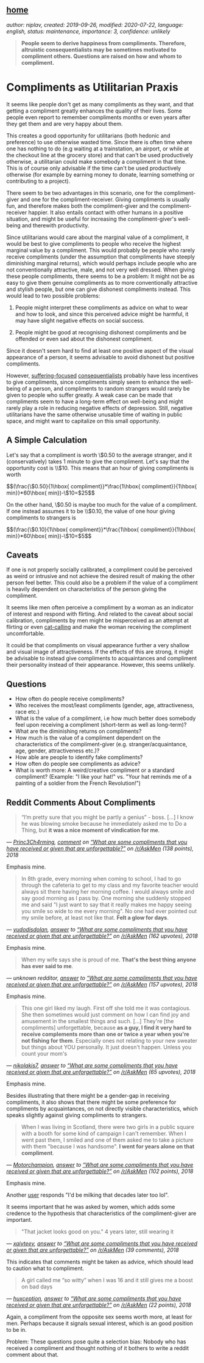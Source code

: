[home](./index.md)
------------------

*author: niplav, created: 2019-09-26, modified: 2020-07-22, language: english, status: maintenance, importance: 3, confidence: unlikely*

> __People seem to derive happiness from compliments. Therefore,
> altruistic consequentialists may be sometimes motivated to compliment
> others. Questions are raised on how and whom to compliment.__

Compliments as Utilitarian Praxis
=================================

<!--TODO: give compliments based on importance, tractability,
neglectedness: People who are need compliments, people who have something
they can be complimented about, and people who are rarely complimented.-->

It seems like <!--TODO: source here, perhaps a link to reddit of people
complaining about not getting enough compliments--> people don't get
as many compliments as they want, and that getting a compliment greatly
enhances the quality of their lives. <!--TODO: Again, link to a reddit
thread of people talking about how they remember compliments from years
ago.--> Some people even report to remember compliments months or even
years after they get them and are very happy about them.

This creates a good opportunity for utilitarians (both hedonic and
preference) to use otherwise wasted time. Since there is often time
where one has nothing to do (e.g waiting at a trainstation, an airport,
or while at the checkout line at the grocery store) and that can't
be used productively otherwise, a utilitarian could make somebody a
compliment in that time. This is of course only advisable if the time
can't be used productively otherwise (for example by earning money to
donate, learning something or contributing to a project).

There seem to be two advantages in this scenario, one for the
compliment-giver and one for the compliment-receiver. Giving compliments
is usually fun, and therefore makes both the compliment-giver and
the compliment-receiver happier. It also entails contact with other
humans in a positive situation, and might be useful for increasing the
compliment-giver's well-being and therewith productivity.

Since utilitarians would care about the marginal value of a compliment,
it would be best to give compliments to people who receive the highest
marginal value by a compliment. This would probably be people who rarely
receive compliments (under the assumption that compliments have steeply
diminishing marginal returns), which would perhaps include people who
are not conventionally attractive, male, and not very well dressed.
When giving these people compliments, there seems to be a problem:
It might not be as easy to give them genuine compliments as to more
conventionally attractive and stylish people, but one can give dishonest
compliments instead. This would lead to two possible problems:

1. People might interpret these compliments as advice on what to wear
and how to look, and since this perceived advice might be harmful, it
may have slight negative effects on social success.

2. People might be good at recognising dishonest compliments and
be offended or even sad about the dishonest compliment.

Since it doesn't seem hard to find at least one positive aspect of the
visual appearance of a person, it seems advisable to avoid dishonest
but positive compliments.

However,
[suffering-focused](https://foundational-research.org/the-case-for-suffering-focused-ethics/)
[consequentialists](https://plato.stanford.edu/entries/consequentialism/)
probably have less incentives to give compliments, since compliments
simply seem to enhance the well-being of a person, and compliments to
random strangers would rarely be given to people who suffer greatly. A
weak case can be made that compliments seem to have a long-term effect
on well-being and might rarely play a role in reducing negative effects
of depression. Still, negative utilitarians have the same otherwise
unusable time of waiting in public space, and might want to capitalize
on this small opportunity.

A Simple Calculation
--------------------

Let's say that a compliment is worth \\$0.50 to the average stranger,
and it (conservatively) takes 1 minute to give the compliment. Let's
say that the opportunity cost is \\$10. This means that an hour of giving
compliments is worth

<div>
	$$(\frac{\$0.50}{1\hbox{ compliment}}*\frac{1\hbox{ compliment}}{1\hbox{ min}}*60\hbox{ min})-\$10=$25$$
</div>

On the other hand, \\$0.50 is maybe too much for the value of a compliment.
If one instead assumes it to be \\$0.10, the value of one hour giving
compliments to strangers is

<div>
	$$(\frac{\$0.10}{1\hbox{ compliment}}*\frac{1\hbox{ compliment}}{1\hbox{ min}}*60\hbox{ min})-\$10=$5$$
</div>

Caveats
-------

If one is not properly socially calibrated, a compliment could be
perceived as weird or intrusive and not achieve the desired result of
making the other person feel better. This could also be a problem if
the value of a compliment is heavily dependent on characteristics of
the person giving the compliment.

It seems like men often perceive a compliment
by a woman as an indicator of interest <!-- TODO: read
/usr/local/doc/unread/blackpill/the_misperception_of_sexual_interest_perilloux_et_al_2012.pdf
and quote it--> and respond with flirting. And related
to the caveat about social calibration, compliments by
men might be misperceived as an attempt at flirting or even
[cat-calling](https://en.wikipedia.org/wiki/Street_harassment) and make
the woman receiving the compliment uncomfortable.

It could be that compliments on visual appearance further a very shallow
and visual image of attractiveness. If the effects of this are strong,
it might be advisable to instead give compliments to acquaintances and
compliment their personality instead of their appearance. However, this
seems unlikely.

Questions
---------

* How often do people receive compliments?
* Who receives the most/least compliments (gender, age, attractiveness, race etc.)
* What is the value of a compliment, i.e how much better does somebody feel upon receiving a compliment (short-term as well as long-term)?
* What are the diminishing returns on compliments?
* How much is the value of a compliment dependent on the characteristics of the compliment-giver (e.g. stranger/acquaintance, age, gender, attractiveness etc.)?
* How able are people to identify fake compliments?
* How often do people see compliments as advice?
* What is worth more: A weird/creative compliment or a standard compliment? (Example: "I like your hat!" vs. "Your hat reminds me of a painting of a soldier from the French Revolution!")

Reddit Comments About Compliments
----------------------------------

> “I’m pretty sure that you might be partly a genius” - boss. […]
> I know he was blowing smoke because he immediately asked me to Do a
> Thing, but __it was a nice moment of vindication for me__.

*— [Princ3Ch4rming](https://old.reddit.com/user/Princ3Ch4rming), [comment](https://old.reddit.com/r/AskMen/comments/9ir0rd/what_are_some_compliments_that_you_have_received/e6lq0ff/) on [“What are some compliments that you have received or given that are unforgettable?”](https://old.reddit.com/r/AskMen/comments/9ir0rd/what_are_some_compliments_that_you_have_received/) on [/r/AskMen](https://old.reddit.com/r/AskMen/) (138 points), 2018*

Emphasis mine.

> In 8th grade, every morning when coming to school, I had to go through
> the cafeteria to get to my class and my favorite teacher would always
> sit there having her morning coffee. I would always smile and say good
> morning as I pass by. One morning she suddenly stopped me and said
> "I just want to say that it really makes me happy seeing you smile so
> wide to me every morning". No one had ever pointed out my smile before,
> at least not like that. __Felt a glow for days__.

*— [yudodisdolan](https://old.reddit.com/user/yudodisdolan), [answer](https://old.reddit.com/r/AskMen/comments/9ir0rd/what_are_some_compliments_that_you_have_received/e6lr3cs/) to [“What are some compliments that you have received or given that are unforgettable?”](https://old.reddit.com/r/AskMen/comments/9ir0rd/what_are_some_compliments_that_you_have_received/) on [/r/AskMen](https://old.reddit.com/r/AskMen/) (162 upvotes), 2018*

Emphasis mine.

> When my wife says she is proud of me. __That's the best thing anyone
> has ever said to me__.

*— unknown redditor, [answer](https://old.reddit.com/r/AskMen/comments/9ir0rd/what_are_some_compliments_that_you_have_received/e6lpg1p/) to [“What are some compliments that you have received or given that are unforgettable?”](https://old.reddit.com/r/AskMen/comments/9ir0rd/what_are_some_compliments_that_you_have_received/) on [/r/AskMen](https://old.reddit.com/r/AskMen/) (157 upvotes), 2018*

Emphasis mine.

> This one girl liked my laugh. First off she told me it was
> contagious. She then sometimes would just comment on how I can find
> joy and amusement in the smallest things and such. […] They're [the
> compliments] unforgettable, because __as a guy, I find it very hard to
> receive complements more than one or twice a year when you're not fishing
> for them__. Especially ones not relating to your new sweater but things
> about YOU personally. It just doesn't happen. Unless you count your mom's

*— [nikolakis7](https://old.reddit.com/user/nikolakis7), [answer](https://old.reddit.com/r/AskMen/comments/9ir0rd/what_are_some_compliments_that_you_have_received/e6ltxwt/) to [“What are some compliments that you have received or given that are unforgettable?”](https://old.reddit.com/r/AskMen/comments/9ir0rd/what_are_some_compliments_that_you_have_received/) on [/r/AskMen](https://old.reddit.com/r/AskMen/) (65 upvotes), 2018*

Emphasis mine.

Besides illustrating that there might be a gender-gap in receiving
compliments, it also shows that there might be some preference for
compliments by acquaintances, on not directly visible characteristics,
which speaks slightly against giving compliments to strangers.

> When I was living in Scotland, there were two girls in a public square
with a booth for some kind of campaign I can't remember. When I went
past them, I smiled and one of them asked me to take a picture with them
"because I was handsome". __I went for years alone on that compliment__.

*— [Motorchampion](https://old.reddit.com/user/Motorchampion), [answer](https://old.reddit.com/r/AskMen/comments/9ir0rd/what_are_some_compliments_that_you_have_received/e6lt115/) to [“What are some compliments that you have received or given that are unforgettable?”](https://old.reddit.com/r/AskMen/comments/9ir0rd/what_are_some_compliments_that_you_have_received/) on [/r/AskMen](https://old.reddit.com/r/AskMen/) (102 points), 2018*

Emphasis mine.

Another [user](https://old.reddit.com/user/archon_rising) responds
"I'd be milking that decades later too lol".

It seems important that he was asked by women, which adds some credence
to the hypothesis that characteristics of the compliment-giver are
important.

> "That jacket looks good on you." 4 years later, still wearing it

*— [xaivteev](https://old.reddit.com/user/xaivteev), [answer](https://old.reddit.com/r/AskMen/comments/9ir0rd/what_are_some_compliments_that_you_have_received/e6luike/) to [“What are some compliments that you have received or given that are unforgettable?”](https://old.reddit.com/r/AskMen/comments/9ir0rd/what_are_some_compliments_that_you_have_received/) on [/r/AskMen](https://old.reddit.com/r/AskMen/) (39 comments), 2018*

This indicates that comments might be taken as advice, which should lead
to caution what to compliment.

> A girl called me “so witty” when I was 16 and it still gives me
> a boost on bad days

*— [huxception](https://old.reddit.com/user/huxception), [answer](https://old.reddit.com/r/AskMen/comments/9ir0rd/what_are_some_compliments_that_you_have_received/e6ltl4g/) to [“What are some compliments that you have received or given that are unforgettable?”](https://old.reddit.com/r/AskMen/comments/9ir0rd/what_are_some_compliments_that_you_have_received/) on [/r/AskMen](https://old.reddit.com/r/AskMen/) (22 points), 2018*

Again, a compliment from the opposite sex seems worth more, at least
for men. Perhaps because it signals sexual interest, which is an good
position to be in.

Problem: These questions pose quite a selection bias: Nobody who has
received a compliment and thought nothing of it bothers to write a reddit
comment about that.

<!--TODO: Collect all top-level comments on these threads, analyse them
after mentioning age/gender/race/relative status of the compliment-giver
and the compliment-receiver, and the time-frame of the worth of the
compliment. Compare them. Data source: Reddit search for "compliment",
"best compliment", "top compliment", analyse first 10 threads. Other
datapoints worth considering: was it taken as advice, which situation
(acquaintance, stranger, unknown)-->

<!--
* https://old.reddit.com/r/AskMen/comments/9ir0rd/what_are_some_compliments_that_you_have_received/
* https://old.reddit.com/r/AskMen/comments/a927iv/men_of_reddit_what_are_some_compliments_i_can/
* https://old.reddit.com/r/AskReddit/comments/b62q7x/what_was_a_small_compliment_that_you_have/
* https://old.reddit.com/r/AskMen/comments/aryimh/as_someone_who_thinks_that_guys_dont_get_alot_of/
* https://old.reddit.com/r/AskReddit/comments/5rq1oz/ladies_what_is_a_compliment_men_give_that_you/
* https://old.reddit.com/r/AskMen/comments/51lnum/whats_the_best_compliment_youve_ever_received/
* https://old.reddit.com/r/AskReddit/comments/cflyop/what_is_the_best_compliment_youve_ever_received/
* https://old.reddit.com/r/AskReddit/comments/cc8h6j/whats_the_best_compliment_youve_ever_received/
* https://old.reddit.com/r/MensLib/comments/ct1msm/men_appreciate_compliments_and_dont_receive_them/
* https://books.google.de/books?hl=de&lr=&id=2bxHAAAAQBAJ&oi=fnd&pg=PA3&dq=compliment&ots=PTVzpD6ViM&sig=jeHizky7xuYFRKhix-iPUosxkn8&redir_esc=y#v=onepage&q=compliment&f=false
-->

<!--TODO: personal experience with giving compliments to strangers-->
